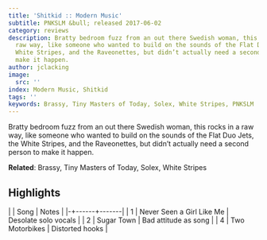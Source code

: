 ```yaml
---
title: 'Shitkid :: Modern Music'
subtitle: PNKSLM &bull; released 2017-06-02
category: reviews
description: Bratty bedroom fuzz from an out there Swedish woman, this rocks in a
  raw way, like someone who wanted to build on the sounds of the Flat Duo Jets, the
  White Stripes, and the Raveonettes, but didn’t actually need a second person to
  make it happen.
author: jclacking
image:
  src: ''
index: Modern Music, Shitkid
tags: ''
keywords: Brassy, Tiny Masters of Today, Solex, White Stripes, PNKSLM
---
```

Bratty bedroom fuzz from an out there Swedish woman, this rocks in a raw way, like someone who wanted to build on the sounds of the Flat Duo Jets, the White Stripes, and the Raveonettes, but didn’t actually need a second person to make it happen.<!--more-->

**Related**: Brassy, Tiny Masters of Today, Solex, White Stripes

## Highlights

| | Song | Notes |
|-+------+-------|
| 1 | Never Seen a Girl Like Me | Desolate solo vocals |
| 2 | Sugar Town | Bad attitude as song |
| 4 | Two Motorbikes | Distorted hooks |


